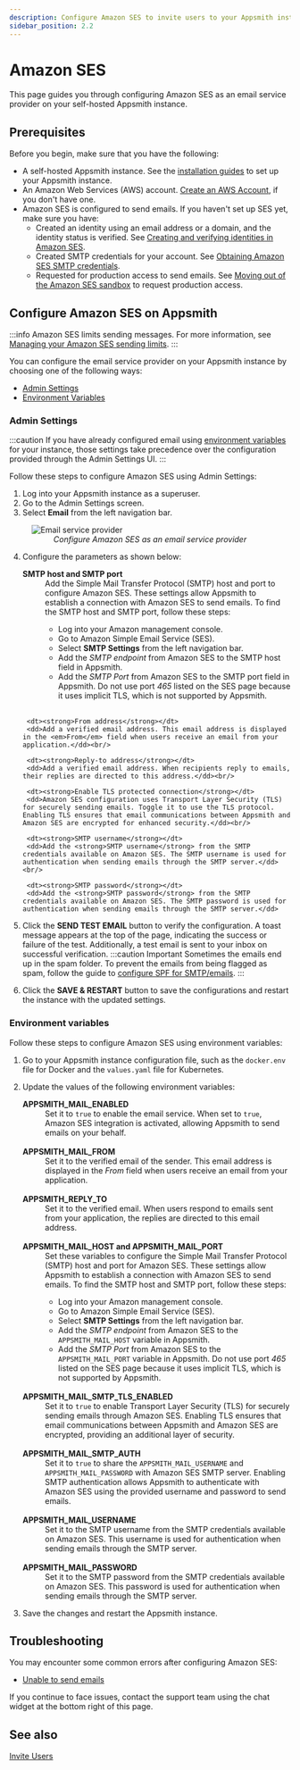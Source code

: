 ```yaml
---
description: Configure Amazon SES to invite users to your Appsmith installation
sidebar_position: 2.2
---
```


# Amazon SES

This page guides you through configuring Amazon SES as an email service provider on your self-hosted Appsmith instance.

## Prerequisites

Before you begin, make sure that you have the following:

- A self-hosted Appsmith instance. See the [installation guides](/getting-started/setup/installation-guides) to set up your Appsmith instance.
- An Amazon Web Services (AWS) account. [Create an AWS Account](https://aws.amazon.com/premiumsupport/knowledge-center/create-and-activate-aws-account/), if you don't have one.
- Amazon SES is configured to send emails. If you haven't set up SES yet, make sure you have:
    - Created an identity using an email address or a domain, and the identity status is verified. See [Creating and verifying identities in Amazon SES](https://docs.aws.amazon.com/ses/latest/dg/creating-identities.html).
    - Created SMTP credentials for your account. See [Obtaining Amazon SES SMTP credentials](https://docs.aws.amazon.com/ses/latest/dg/smtp-credentials.html).
    - Requested for production access to send emails. See [Moving out of the Amazon SES sandbox](https://docs.aws.amazon.com/ses/latest/dg/request-production-access.html) to request production access.

## Configure Amazon SES on Appsmith

:::info
Amazon SES limits sending messages. For more information, see [Managing your Amazon SES sending limits](https://docs.aws.amazon.com/ses/latest/dg/manage-sending-quotas.html).
:::

You can configure the email service provider on your Appsmith instance by choosing one of the following ways:

* [Admin Settings](#admin-settings)
* [Environment Variables](#environment-variables)

### Admin Settings
:::caution
If you have already configured email using [environment variables](#environment-variables) for your instance, those settings take precedence over the configuration provided through the Admin Settings UI.
:::

Follow these steps to configure Amazon SES using Admin Settings:

1. Log into your Appsmith instance as a superuser.
2. Go to the Admin Settings screen.
3. Select **Email** from the left navigation bar.

<figure>
<img src="/img/admin-settings-configure-email.png" style={{width: "100%", height: "auto"}} alt="Email service provider" />
<figcaption align="center"><i>Configure Amazon SES as an email service provider</i></figcaption>
</figure>

4. Configure the parameters as shown below:
    <dl>
        <dt><strong>SMTP host and SMTP port</strong></dt>
        <dd>Add the Simple Mail Transfer Protocol (SMTP) host and port to configure Amazon SES. These settings allow Appsmith to establish a connection with Amazon SES to send emails. To find the SMTP host and SMTP port, follow these steps:
            <ul>
                <li>Log into your Amazon management console.</li>
                <li>Go to Amazon Simple Email Service (SES).</li>
                <li>Select <strong>SMTP Settings</strong> from the left navigation bar.</li>
                <li>Add the <em>SMTP endpoint</em> from Amazon SES to the SMTP host field in Appsmith.</li>
                <li>Add the <em>SMTP Port</em> from Amazon SES to the SMTP port field in Appsmith. Do not use port <em>465</em> listed on the SES page because it uses implicit TLS, which is not supported by Appsmith.</li>
            </ul>
        </dd><br/>
        
        <dt><strong>From address</strong></dt>
        <dd>Add a verified email address. This email address is displayed in the <em>From</em> field when users receive an email from your application.</dd><br/>
        
        <dt><strong>Reply-to address</strong></dt>
        <dd>Add a verified email address. When recipients reply to emails, their replies are directed to this address.</dd><br/>
        
        <dt><strong>Enable TLS protected connection</strong></dt>
        <dd>Amazon SES configuration uses Transport Layer Security (TLS) for securely sending emails. Toggle it to use the TLS protocol. Enabling TLS ensures that email communications between Appsmith and Amazon SES are encrypted for enhanced security.</dd><br/>
        
        <dt><strong>SMTP username</strong></dt>
        <dd>Add the <strong>SMTP username</strong> from the SMTP credentials available on Amazon SES. The SMTP username is used for authentication when sending emails through the SMTP server.</dd><br/>
        
        <dt><strong>SMTP password</strong></dt>
        <dd>Add the <strong>SMTP password</strong> from the SMTP credentials available on Amazon SES. The SMTP password is used for authentication when sending emails through the SMTP server.</dd>
    </dl>


5. Click the **SEND TEST EMAIL** button to verify the configuration. A toast message appears at the top of the page, indicating the success or failure of the test. Additionally, a test email is sent to your inbox on successful verification.
    :::caution Important
    Sometimes the emails end up in the spam folder. To prevent the emails from being flagged as spam, follow the guide to [configure SPF for SMTP/emails](https://docs.aws.amazon.com/ses/latest/dg/send-email-authentication-spf.html).
    :::

6. Click the **SAVE & RESTART** button to save the configurations and restart the instance with the updated settings.

### Environment variables
Follow these steps to configure Amazon SES using environment variables:

1. Go to your Appsmith instance configuration file, such as the `docker.env` file for Docker and the `values.yaml` file for Kubernetes.
2. Update the values of the following environment variables:

    <dl>
        <dt><strong>APPSMITH_MAIL_ENABLED</strong></dt>
        <dd>Set it to <code>true</code> to enable the email service. When set to <code>true</code>, Amazon SES integration is activated, allowing Appsmith to send emails on your behalf.</dd><br/>
        <dt><strong>APPSMITH_MAIL_FROM</strong></dt>
        <dd>Set it to the verified email of the sender. This email address is displayed in the <em>From</em> field when users receive an email from your application.</dd><br/>
        <dt><strong>APPSMITH_REPLY_TO</strong></dt>
        <dd>Set it to the verified email. When users respond to emails sent from your application, the replies are directed to this email address.</dd><br/>
        <dt><strong>APPSMITH_MAIL_HOST and APPSMITH_MAIL_PORT</strong></dt>
        <dd>Set these variables to configure the Simple Mail Transfer Protocol (SMTP) host and port for Amazon SES. These settings allow Appsmith to establish a connection with Amazon SES to send emails. To find the SMTP host and SMTP port, follow these steps:
        <ul>
            <li>Log into your Amazon management console.</li>
            <li>Go to Amazon Simple Email Service (SES).</li>
            <li>Select <strong>SMTP Settings</strong> from the left navigation bar.</li>
            <li>Add the <em>SMTP endpoint</em> from Amazon SES to the <code>APPSMITH_MAIL_HOST</code> variable in Appsmith.</li>
            <li>Add the <em>SMTP Port</em> from Amazon SES to the <code>APPSMITH_MAIL_PORT</code> variable in Appsmith. Do not use port <em>465</em> listed on the SES page because it uses implicit TLS, which is not supported by Appsmith.</li>
        </ul>
        </dd><br/>
        <dt><strong>APPSMITH_MAIL_SMTP_TLS_ENABLED</strong></dt>
        <dd>Set it to <code>true</code> to enable Transport Layer Security (TLS) for securely sending emails through Amazon SES. Enabling TLS ensures that email communications between Appsmith and Amazon SES are encrypted, providing an additional layer of security.</dd><br/>
        <dt><strong>APPSMITH_MAIL_SMTP_AUTH</strong></dt>
        <dd>Set it to <code>true</code> to share the <code>APPSMITH_MAIL_USERNAME</code> and <code>APPSMITH_MAIL_PASSWORD</code> with Amazon SES SMTP server. Enabling SMTP authentication allows Appsmith to authenticate with Amazon SES using the provided username and password to send emails.</dd><br/>
        <dt><strong>APPSMITH_MAIL_USERNAME</strong></dt>
        <dd>Set it to the SMTP username from the SMTP credentials available on Amazon SES. This username is used for authentication when sending emails through the SMTP server.</dd><br/>
        <dt><strong>APPSMITH_MAIL_PASSWORD</strong></dt>
        <dd>Set it to the SMTP password from the SMTP credentials available on Amazon SES. This password is used for authentication when sending emails through the SMTP server.</dd>
    </dl>

3. Save the changes and restart the Appsmith instance.

## Troubleshooting

You may encounter some common errors after configuring Amazon SES:

* [Unable to send emails](help-and-support/troubleshooting-guide/deployment-errors#unable-to-send-emails)

If you continue to face issues, contact the support team using the chat widget at the bottom right of this page.

## See also

[Invite Users](/advanced-concepts/invite-users)
